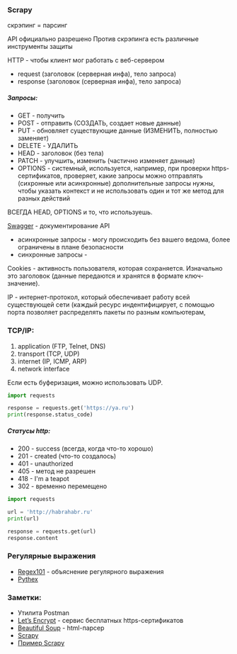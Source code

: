 ### Scrapy

скрэпинг = парсинг

API официально разрешено
Против скрэпинга есть различные инструменты защиты

HTTP - чтобы клиент мог работать с веб-сервером
- request (заголовок (серверная инфа), тело запроса)
- response (заголовок (серверная инфа), тело запроса)


##### Запросы:

- GET - получить
- POST - отправить (СОЗДАТЬ, создает новые данные)
- PUT - обновляет существующие данные (ИЗМЕНИТЬ, полностью заменяет)
- DELETE - УДАЛИТЬ
- HEAD - заголовок (без тела)
- PATCH - улучшить, изменить (частично изменяет данные)
- OPTIONS - системный, используется, например, при проверки https-сертификатов, проверяет, какие запросы можно отправлять (сихронные или асинхронные)
дополнительные запросы нужны, чтобы указать контекст и не использовать один и тот же метод для разных действий

ВСЕГДА HEAD, OPTIONS и то, что используешь.

[Swagger](http://petstore.swagger.io/#/) - документирование API

- асинхронные запросы - могу происходить без вашего ведома, более ограничены в плане безопасности
- синхронные запросы - 

Cookies - активность пользователя, которая сохраняется. Изначально это заголовок (данные передаются и хранятся в формате ключ-значение).

IP - интернет-протокол, который обеспечивает работу всей существующей сети (каждый ресурс индентифицирует, с помощью порта позволяет распределять пакеты по разным компьютерам, 

### TCP/IP:

1. application (FTP, Telnet, DNS)
2. transport (TCP, UDP)
3. internet (IP, ICMP, ARP)
4. network interface

Если есть буферизация, можно использовать UDP.

```python
import requests

response = requests.get('https://ya.ru')
print(response.status_code)
```

##### Статусы http:

- 200 - success (всегда, когда что-то хорошо)
- 201 - created (что-то создалось)
- 401 - unauthorized
- 405 - метод не разрешен
- 418 - I'm a teapot
- 302 - временно перемещено

```python
import requests

url = 'http://habrahabr.ru'
print(url)

response = requests.get(url)
response.content
```

### Регулярные выражения

- [Regex101](https://regex101.com/) - объяснение регулярного выражения
- [Pythex](https://pythex.org/)

### Заметки:

- Утилита Postman 
- [Let’s Encrypt](https://letsencrypt.org/) - сервис бесплатных https-сертификатов
- [Beautiful Soup](https://www.crummy.com/software/BeautifulSoup/bs4/doc/) - html-парсер
- [Scrapy](https://scrapy.org/)
- [Пример Scrapy](https://github.com/mos-polytech/2017/blob/master/code/course8/scrapy_example/spider.py)
